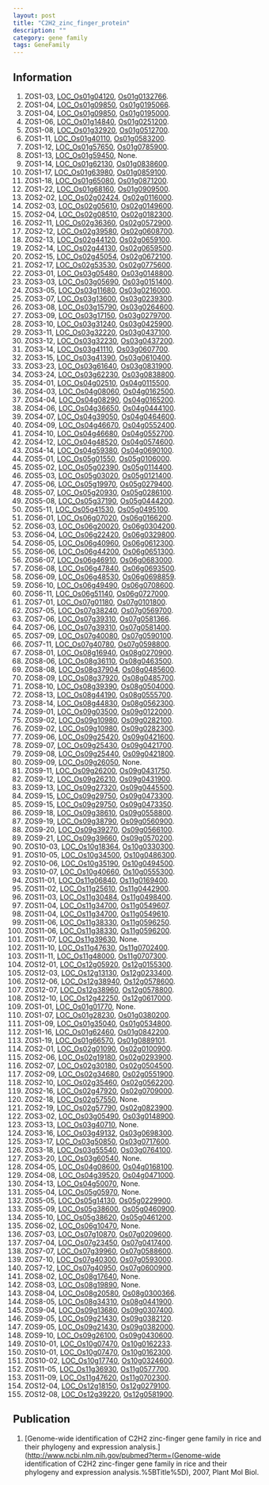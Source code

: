 ```yaml
---
layout: post
title: "C2H2_zinc_finger_protein"
description: ""
category: gene family
tags: GeneFamily
---
```


## Information
1. ZOS1-03, [LOC_Os01g04120](http://rice.plantbiology.msu.edu/cgi-bin/ORF_infopage.cgi?orf=LOC_Os01g04120), [Os01g0132766](http://rapdb.dna.affrc.go.jp/viewer/gbrowse_details/irgsp1?name=Os01g0132766).
2. ZOS1-04, [LOC_Os01g09850](http://rice.plantbiology.msu.edu/cgi-bin/ORF_infopage.cgi?orf=LOC_Os01g09850), [Os01g0195066](http://rapdb.dna.affrc.go.jp/viewer/gbrowse_details/irgsp1?name=Os01g0195066).
3. ZOS1-04, [LOC_Os01g09850](http://rice.plantbiology.msu.edu/cgi-bin/ORF_infopage.cgi?orf=LOC_Os01g09850), [Os01g0195000](http://rapdb.dna.affrc.go.jp/viewer/gbrowse_details/irgsp1?name=Os01g0195000).
4. ZOS1-06, [LOC_Os01g14840](http://rice.plantbiology.msu.edu/cgi-bin/ORF_infopage.cgi?orf=LOC_Os01g14840), [Os01g0251200](http://rapdb.dna.affrc.go.jp/viewer/gbrowse_details/irgsp1?name=Os01g0251200).
5. ZOS1-08, [LOC_Os01g32920](http://rice.plantbiology.msu.edu/cgi-bin/ORF_infopage.cgi?orf=LOC_Os01g32920), [Os01g0512700](http://rapdb.dna.affrc.go.jp/viewer/gbrowse_details/irgsp1?name=Os01g0512700).
6. ZOS1-11, [LOC_Os01g40110](http://rice.plantbiology.msu.edu/cgi-bin/ORF_infopage.cgi?orf=LOC_Os01g40110), [Os01g0583200](http://rapdb.dna.affrc.go.jp/viewer/gbrowse_details/irgsp1?name=Os01g0583200).
7. ZOS1-12, [LOC_Os01g57650](http://rice.plantbiology.msu.edu/cgi-bin/ORF_infopage.cgi?orf=LOC_Os01g57650), [Os01g0785900](http://rapdb.dna.affrc.go.jp/viewer/gbrowse_details/irgsp1?name=Os01g0785900).
8. ZOS1-13, [LOC_Os01g59450](http://rice.plantbiology.msu.edu/cgi-bin/ORF_infopage.cgi?orf=LOC_Os01g59450), None.
9. ZOS1-14, [LOC_Os01g62130](http://rice.plantbiology.msu.edu/cgi-bin/ORF_infopage.cgi?orf=LOC_Os01g62130), [Os01g0838600](http://rapdb.dna.affrc.go.jp/viewer/gbrowse_details/irgsp1?name=Os01g0838600).
10. ZOS1-17, [LOC_Os01g63980](http://rice.plantbiology.msu.edu/cgi-bin/ORF_infopage.cgi?orf=LOC_Os01g63980), [Os01g0859100](http://rapdb.dna.affrc.go.jp/viewer/gbrowse_details/irgsp1?name=Os01g0859100).
11. ZOS1-18, [LOC_Os01g65080](http://rice.plantbiology.msu.edu/cgi-bin/ORF_infopage.cgi?orf=LOC_Os01g65080), [Os01g0871200](http://rapdb.dna.affrc.go.jp/viewer/gbrowse_details/irgsp1?name=Os01g0871200).
12. ZOS1-22, [LOC_Os01g68160](http://rice.plantbiology.msu.edu/cgi-bin/ORF_infopage.cgi?orf=LOC_Os01g68160), [Os01g0909500](http://rapdb.dna.affrc.go.jp/viewer/gbrowse_details/irgsp1?name=Os01g0909500).
13. ZOS2-02, [LOC_Os02g02424](http://rice.plantbiology.msu.edu/cgi-bin/ORF_infopage.cgi?orf=LOC_Os02g02424), [Os02g0116000](http://rapdb.dna.affrc.go.jp/viewer/gbrowse_details/irgsp1?name=Os02g0116000).
14. ZOS2-03, [LOC_Os02g05610](http://rice.plantbiology.msu.edu/cgi-bin/ORF_infopage.cgi?orf=LOC_Os02g05610), [Os02g0149600](http://rapdb.dna.affrc.go.jp/viewer/gbrowse_details/irgsp1?name=Os02g0149600).
15. ZOS2-04, [LOC_Os02g08510](http://rice.plantbiology.msu.edu/cgi-bin/ORF_infopage.cgi?orf=LOC_Os02g08510), [Os02g0182300](http://rapdb.dna.affrc.go.jp/viewer/gbrowse_details/irgsp1?name=Os02g0182300).
16. ZOS2-11, [LOC_Os02g36360](http://rice.plantbiology.msu.edu/cgi-bin/ORF_infopage.cgi?orf=LOC_Os02g36360), [Os02g0572900](http://rapdb.dna.affrc.go.jp/viewer/gbrowse_details/irgsp1?name=Os02g0572900).
17. ZOS2-12, [LOC_Os02g39580](http://rice.plantbiology.msu.edu/cgi-bin/ORF_infopage.cgi?orf=LOC_Os02g39580), [Os02g0608700](http://rapdb.dna.affrc.go.jp/viewer/gbrowse_details/irgsp1?name=Os02g0608700).
18. ZOS2-13, [LOC_Os02g44120](http://rice.plantbiology.msu.edu/cgi-bin/ORF_infopage.cgi?orf=LOC_Os02g44120), [Os02g0659100](http://rapdb.dna.affrc.go.jp/viewer/gbrowse_details/irgsp1?name=Os02g0659100).
19. ZOS2-14, [LOC_Os02g44130](http://rice.plantbiology.msu.edu/cgi-bin/ORF_infopage.cgi?orf=LOC_Os02g44130), [Os02g0659500](http://rapdb.dna.affrc.go.jp/viewer/gbrowse_details/irgsp1?name=Os02g0659500).
20. ZOS2-15, [LOC_Os02g45054](http://rice.plantbiology.msu.edu/cgi-bin/ORF_infopage.cgi?orf=LOC_Os02g45054), [Os02g0672100](http://rapdb.dna.affrc.go.jp/viewer/gbrowse_details/irgsp1?name=Os02g0672100).
21. ZOS2-17, [LOC_Os02g53530](http://rice.plantbiology.msu.edu/cgi-bin/ORF_infopage.cgi?orf=LOC_Os02g53530), [Os02g0775600](http://rapdb.dna.affrc.go.jp/viewer/gbrowse_details/irgsp1?name=Os02g0775600).
22. ZOS3-01, [LOC_Os03g05480](http://rice.plantbiology.msu.edu/cgi-bin/ORF_infopage.cgi?orf=LOC_Os03g05480), [Os03g0148800](http://rapdb.dna.affrc.go.jp/viewer/gbrowse_details/irgsp1?name=Os03g0148800).
23. ZOS3-03, [LOC_Os03g05690](http://rice.plantbiology.msu.edu/cgi-bin/ORF_infopage.cgi?orf=LOC_Os03g05690), [Os03g0151400](http://rapdb.dna.affrc.go.jp/viewer/gbrowse_details/irgsp1?name=Os03g0151400).
24. ZOS3-05, [LOC_Os03g11680](http://rice.plantbiology.msu.edu/cgi-bin/ORF_infopage.cgi?orf=LOC_Os03g11680), [Os03g0216000](http://rapdb.dna.affrc.go.jp/viewer/gbrowse_details/irgsp1?name=Os03g0216000).
25. ZOS3-07, [LOC_Os03g13600](http://rice.plantbiology.msu.edu/cgi-bin/ORF_infopage.cgi?orf=LOC_Os03g13600), [Os03g0239300](http://rapdb.dna.affrc.go.jp/viewer/gbrowse_details/irgsp1?name=Os03g0239300).
26. ZOS3-08, [LOC_Os03g15790](http://rice.plantbiology.msu.edu/cgi-bin/ORF_infopage.cgi?orf=LOC_Os03g15790), [Os03g0264600](http://rapdb.dna.affrc.go.jp/viewer/gbrowse_details/irgsp1?name=Os03g0264600).
27. ZOS3-09, [LOC_Os03g17150](http://rice.plantbiology.msu.edu/cgi-bin/ORF_infopage.cgi?orf=LOC_Os03g17150), [Os03g0279700](http://rapdb.dna.affrc.go.jp/viewer/gbrowse_details/irgsp1?name=Os03g0279700).
28. ZOS3-10, [LOC_Os03g31240](http://rice.plantbiology.msu.edu/cgi-bin/ORF_infopage.cgi?orf=LOC_Os03g31240), [Os03g0425900](http://rapdb.dna.affrc.go.jp/viewer/gbrowse_details/irgsp1?name=Os03g0425900).
29. ZOS3-11, [LOC_Os03g32220](http://rice.plantbiology.msu.edu/cgi-bin/ORF_infopage.cgi?orf=LOC_Os03g32220), [Os03g0437100](http://rapdb.dna.affrc.go.jp/viewer/gbrowse_details/irgsp1?name=Os03g0437100).
30. ZOS3-12, [LOC_Os03g32230](http://rice.plantbiology.msu.edu/cgi-bin/ORF_infopage.cgi?orf=LOC_Os03g32230), [Os03g0437200](http://rapdb.dna.affrc.go.jp/viewer/gbrowse_details/irgsp1?name=Os03g0437200).
31. ZOS3-14, [LOC_Os03g41110](http://rice.plantbiology.msu.edu/cgi-bin/ORF_infopage.cgi?orf=LOC_Os03g41110), [Os03g0607700](http://rapdb.dna.affrc.go.jp/viewer/gbrowse_details/irgsp1?name=Os03g0607700).
32. ZOS3-15, [LOC_Os03g41390](http://rice.plantbiology.msu.edu/cgi-bin/ORF_infopage.cgi?orf=LOC_Os03g41390), [Os03g0610400](http://rapdb.dna.affrc.go.jp/viewer/gbrowse_details/irgsp1?name=Os03g0610400).
33. ZOS3-23, [LOC_Os03g61640](http://rice.plantbiology.msu.edu/cgi-bin/ORF_infopage.cgi?orf=LOC_Os03g61640), [Os03g0831900](http://rapdb.dna.affrc.go.jp/viewer/gbrowse_details/irgsp1?name=Os03g0831900).
34. ZOS3-24, [LOC_Os03g62230](http://rice.plantbiology.msu.edu/cgi-bin/ORF_infopage.cgi?orf=LOC_Os03g62230), [Os03g0838800](http://rapdb.dna.affrc.go.jp/viewer/gbrowse_details/irgsp1?name=Os03g0838800).
35. ZOS4-01, [LOC_Os04g02510](http://rice.plantbiology.msu.edu/cgi-bin/ORF_infopage.cgi?orf=LOC_Os04g02510), [Os04g0115500](http://rapdb.dna.affrc.go.jp/viewer/gbrowse_details/irgsp1?name=Os04g0115500).
36. ZOS4-03, [LOC_Os04g08060](http://rice.plantbiology.msu.edu/cgi-bin/ORF_infopage.cgi?orf=LOC_Os04g08060), [Os04g0162500](http://rapdb.dna.affrc.go.jp/viewer/gbrowse_details/irgsp1?name=Os04g0162500).
37. ZOS4-04, [LOC_Os04g08290](http://rice.plantbiology.msu.edu/cgi-bin/ORF_infopage.cgi?orf=LOC_Os04g08290), [Os04g0165200](http://rapdb.dna.affrc.go.jp/viewer/gbrowse_details/irgsp1?name=Os04g0165200).
38. ZOS4-06, [LOC_Os04g36650](http://rice.plantbiology.msu.edu/cgi-bin/ORF_infopage.cgi?orf=LOC_Os04g36650), [Os04g0444100](http://rapdb.dna.affrc.go.jp/viewer/gbrowse_details/irgsp1?name=Os04g0444100).
39. ZOS4-07, [LOC_Os04g39050](http://rice.plantbiology.msu.edu/cgi-bin/ORF_infopage.cgi?orf=LOC_Os04g39050), [Os04g0464600](http://rapdb.dna.affrc.go.jp/viewer/gbrowse_details/irgsp1?name=Os04g0464600).
40. ZOS4-09, [LOC_Os04g46670](http://rice.plantbiology.msu.edu/cgi-bin/ORF_infopage.cgi?orf=LOC_Os04g46670), [Os04g0552400](http://rapdb.dna.affrc.go.jp/viewer/gbrowse_details/irgsp1?name=Os04g0552400).
41. ZOS4-10, [LOC_Os04g46680](http://rice.plantbiology.msu.edu/cgi-bin/ORF_infopage.cgi?orf=LOC_Os04g46680), [Os04g0552700](http://rapdb.dna.affrc.go.jp/viewer/gbrowse_details/irgsp1?name=Os04g0552700).
42. ZOS4-12, [LOC_Os04g48520](http://rice.plantbiology.msu.edu/cgi-bin/ORF_infopage.cgi?orf=LOC_Os04g48520), [Os04g0574600](http://rapdb.dna.affrc.go.jp/viewer/gbrowse_details/irgsp1?name=Os04g0574600).
43. ZOS4-14, [LOC_Os04g59380](http://rice.plantbiology.msu.edu/cgi-bin/ORF_infopage.cgi?orf=LOC_Os04g59380), [Os04g0690100](http://rapdb.dna.affrc.go.jp/viewer/gbrowse_details/irgsp1?name=Os04g0690100).
44. ZOS5-01, [LOC_Os05g01550](http://rice.plantbiology.msu.edu/cgi-bin/ORF_infopage.cgi?orf=LOC_Os05g01550), [Os05g0106000](http://rapdb.dna.affrc.go.jp/viewer/gbrowse_details/irgsp1?name=Os05g0106000).
45. ZOS5-02, [LOC_Os05g02390](http://rice.plantbiology.msu.edu/cgi-bin/ORF_infopage.cgi?orf=LOC_Os05g02390), [Os05g0114400](http://rapdb.dna.affrc.go.jp/viewer/gbrowse_details/irgsp1?name=Os05g0114400).
46. ZOS5-03, [LOC_Os05g03020](http://rice.plantbiology.msu.edu/cgi-bin/ORF_infopage.cgi?orf=LOC_Os05g03020), [Os05g0121400](http://rapdb.dna.affrc.go.jp/viewer/gbrowse_details/irgsp1?name=Os05g0121400).
47. ZOS5-06, [LOC_Os05g19970](http://rice.plantbiology.msu.edu/cgi-bin/ORF_infopage.cgi?orf=LOC_Os05g19970), [Os05g0279400](http://rapdb.dna.affrc.go.jp/viewer/gbrowse_details/irgsp1?name=Os05g0279400).
48. ZOS5-07, [LOC_Os05g20930](http://rice.plantbiology.msu.edu/cgi-bin/ORF_infopage.cgi?orf=LOC_Os05g20930), [Os05g0286100](http://rapdb.dna.affrc.go.jp/viewer/gbrowse_details/irgsp1?name=Os05g0286100).
49. ZOS5-08, [LOC_Os05g37190](http://rice.plantbiology.msu.edu/cgi-bin/ORF_infopage.cgi?orf=LOC_Os05g37190), [Os05g0444200](http://rapdb.dna.affrc.go.jp/viewer/gbrowse_details/irgsp1?name=Os05g0444200).
50. ZOS5-11, [LOC_Os05g41530](http://rice.plantbiology.msu.edu/cgi-bin/ORF_infopage.cgi?orf=LOC_Os05g41530), [Os05g0495100](http://rapdb.dna.affrc.go.jp/viewer/gbrowse_details/irgsp1?name=Os05g0495100).
51. ZOS6-01, [LOC_Os06g07020](http://rice.plantbiology.msu.edu/cgi-bin/ORF_infopage.cgi?orf=LOC_Os06g07020), [Os06g0166200](http://rapdb.dna.affrc.go.jp/viewer/gbrowse_details/irgsp1?name=Os06g0166200).
52. ZOS6-03, [LOC_Os06g20020](http://rice.plantbiology.msu.edu/cgi-bin/ORF_infopage.cgi?orf=LOC_Os06g20020), [Os06g0304200](http://rapdb.dna.affrc.go.jp/viewer/gbrowse_details/irgsp1?name=Os06g0304200).
53. ZOS6-04, [LOC_Os06g22420](http://rice.plantbiology.msu.edu/cgi-bin/ORF_infopage.cgi?orf=LOC_Os06g22420), [Os06g0329800](http://rapdb.dna.affrc.go.jp/viewer/gbrowse_details/irgsp1?name=Os06g0329800).
54. ZOS6-05, [LOC_Os06g40960](http://rice.plantbiology.msu.edu/cgi-bin/ORF_infopage.cgi?orf=LOC_Os06g40960), [Os06g0612300](http://rapdb.dna.affrc.go.jp/viewer/gbrowse_details/irgsp1?name=Os06g0612300).
55. ZOS6-06, [LOC_Os06g44200](http://rice.plantbiology.msu.edu/cgi-bin/ORF_infopage.cgi?orf=LOC_Os06g44200), [Os06g0651300](http://rapdb.dna.affrc.go.jp/viewer/gbrowse_details/irgsp1?name=Os06g0651300).
56. ZOS6-07, [LOC_Os06g46910](http://rice.plantbiology.msu.edu/cgi-bin/ORF_infopage.cgi?orf=LOC_Os06g46910), [Os06g0683000](http://rapdb.dna.affrc.go.jp/viewer/gbrowse_details/irgsp1?name=Os06g0683000).
57. ZOS6-08, [LOC_Os06g47840](http://rice.plantbiology.msu.edu/cgi-bin/ORF_infopage.cgi?orf=LOC_Os06g47840), [Os06g0693500](http://rapdb.dna.affrc.go.jp/viewer/gbrowse_details/irgsp1?name=Os06g0693500).
58. ZOS6-09, [LOC_Os06g48530](http://rice.plantbiology.msu.edu/cgi-bin/ORF_infopage.cgi?orf=LOC_Os06g48530), [Os06g0698859](http://rapdb.dna.affrc.go.jp/viewer/gbrowse_details/irgsp1?name=Os06g0698859).
59. ZOS6-10, [LOC_Os06g49490](http://rice.plantbiology.msu.edu/cgi-bin/ORF_infopage.cgi?orf=LOC_Os06g49490), [Os06g0708600](http://rapdb.dna.affrc.go.jp/viewer/gbrowse_details/irgsp1?name=Os06g0708600).
60. ZOS6-11, [LOC_Os06g51140](http://rice.plantbiology.msu.edu/cgi-bin/ORF_infopage.cgi?orf=LOC_Os06g51140), [Os06g0727000](http://rapdb.dna.affrc.go.jp/viewer/gbrowse_details/irgsp1?name=Os06g0727000).
61. ZOS7-01, [LOC_Os07g01180](http://rice.plantbiology.msu.edu/cgi-bin/ORF_infopage.cgi?orf=LOC_Os07g01180), [Os07g0101800](http://rapdb.dna.affrc.go.jp/viewer/gbrowse_details/irgsp1?name=Os07g0101800).
62. ZOS7-05, [LOC_Os07g38240](http://rice.plantbiology.msu.edu/cgi-bin/ORF_infopage.cgi?orf=LOC_Os07g38240), [Os07g0569700](http://rapdb.dna.affrc.go.jp/viewer/gbrowse_details/irgsp1?name=Os07g0569700).
63. ZOS7-06, [LOC_Os07g39310](http://rice.plantbiology.msu.edu/cgi-bin/ORF_infopage.cgi?orf=LOC_Os07g39310), [Os07g0581366](http://rapdb.dna.affrc.go.jp/viewer/gbrowse_details/irgsp1?name=Os07g0581366).
64. ZOS7-06, [LOC_Os07g39310](http://rice.plantbiology.msu.edu/cgi-bin/ORF_infopage.cgi?orf=LOC_Os07g39310), [Os07g0581400](http://rapdb.dna.affrc.go.jp/viewer/gbrowse_details/irgsp1?name=Os07g0581400).
65. ZOS7-09, [LOC_Os07g40080](http://rice.plantbiology.msu.edu/cgi-bin/ORF_infopage.cgi?orf=LOC_Os07g40080), [Os07g0590100](http://rapdb.dna.affrc.go.jp/viewer/gbrowse_details/irgsp1?name=Os07g0590100).
66. ZOS7-11, [LOC_Os07g40780](http://rice.plantbiology.msu.edu/cgi-bin/ORF_infopage.cgi?orf=LOC_Os07g40780), [Os07g0598800](http://rapdb.dna.affrc.go.jp/viewer/gbrowse_details/irgsp1?name=Os07g0598800).
67. ZOS8-01, [LOC_Os08g16940](http://rice.plantbiology.msu.edu/cgi-bin/ORF_infopage.cgi?orf=LOC_Os08g16940), [Os08g0270900](http://rapdb.dna.affrc.go.jp/viewer/gbrowse_details/irgsp1?name=Os08g0270900).
68. ZOS8-06, [LOC_Os08g36110](http://rice.plantbiology.msu.edu/cgi-bin/ORF_infopage.cgi?orf=LOC_Os08g36110), [Os08g0463500](http://rapdb.dna.affrc.go.jp/viewer/gbrowse_details/irgsp1?name=Os08g0463500).
69. ZOS8-08, [LOC_Os08g37904](http://rice.plantbiology.msu.edu/cgi-bin/ORF_infopage.cgi?orf=LOC_Os08g37904), [Os08g0485600](http://rapdb.dna.affrc.go.jp/viewer/gbrowse_details/irgsp1?name=Os08g0485600).
70. ZOS8-09, [LOC_Os08g37920](http://rice.plantbiology.msu.edu/cgi-bin/ORF_infopage.cgi?orf=LOC_Os08g37920), [Os08g0485700](http://rapdb.dna.affrc.go.jp/viewer/gbrowse_details/irgsp1?name=Os08g0485700).
71. ZOS8-10, [LOC_Os08g39390](http://rice.plantbiology.msu.edu/cgi-bin/ORF_infopage.cgi?orf=LOC_Os08g39390), [Os08g0504000](http://rapdb.dna.affrc.go.jp/viewer/gbrowse_details/irgsp1?name=Os08g0504000).
72. ZOS8-13, [LOC_Os08g44190](http://rice.plantbiology.msu.edu/cgi-bin/ORF_infopage.cgi?orf=LOC_Os08g44190), [Os08g0555700](http://rapdb.dna.affrc.go.jp/viewer/gbrowse_details/irgsp1?name=Os08g0555700).
73. ZOS8-14, [LOC_Os08g44830](http://rice.plantbiology.msu.edu/cgi-bin/ORF_infopage.cgi?orf=LOC_Os08g44830), [Os08g0562300](http://rapdb.dna.affrc.go.jp/viewer/gbrowse_details/irgsp1?name=Os08g0562300).
74. ZOS9-01, [LOC_Os09g03500](http://rice.plantbiology.msu.edu/cgi-bin/ORF_infopage.cgi?orf=LOC_Os09g03500), [Os09g0122000](http://rapdb.dna.affrc.go.jp/viewer/gbrowse_details/irgsp1?name=Os09g0122000).
75. ZOS9-02, [LOC_Os09g10980](http://rice.plantbiology.msu.edu/cgi-bin/ORF_infopage.cgi?orf=LOC_Os09g10980), [Os09g0282100](http://rapdb.dna.affrc.go.jp/viewer/gbrowse_details/irgsp1?name=Os09g0282100).
76. ZOS9-02, [LOC_Os09g10980](http://rice.plantbiology.msu.edu/cgi-bin/ORF_infopage.cgi?orf=LOC_Os09g10980), [Os09g0282300](http://rapdb.dna.affrc.go.jp/viewer/gbrowse_details/irgsp1?name=Os09g0282300).
77. ZOS9-06, [LOC_Os09g25420](http://rice.plantbiology.msu.edu/cgi-bin/ORF_infopage.cgi?orf=LOC_Os09g25420), [Os09g0421600](http://rapdb.dna.affrc.go.jp/viewer/gbrowse_details/irgsp1?name=Os09g0421600).
78. ZOS9-07, [LOC_Os09g25430](http://rice.plantbiology.msu.edu/cgi-bin/ORF_infopage.cgi?orf=LOC_Os09g25430), [Os09g0421700](http://rapdb.dna.affrc.go.jp/viewer/gbrowse_details/irgsp1?name=Os09g0421700).
79. ZOS9-08, [LOC_Os09g25440](http://rice.plantbiology.msu.edu/cgi-bin/ORF_infopage.cgi?orf=LOC_Os09g25440), [Os09g0421800](http://rapdb.dna.affrc.go.jp/viewer/gbrowse_details/irgsp1?name=Os09g0421800).
80. ZOS9-09, [LOC_Os09g26050](http://rice.plantbiology.msu.edu/cgi-bin/ORF_infopage.cgi?orf=LOC_Os09g26050), None.
81. ZOS9-11, [LOC_Os09g26200](http://rice.plantbiology.msu.edu/cgi-bin/ORF_infopage.cgi?orf=LOC_Os09g26200), [Os09g0431750](http://rapdb.dna.affrc.go.jp/viewer/gbrowse_details/irgsp1?name=Os09g0431750).
82. ZOS9-12, [LOC_Os09g26210](http://rice.plantbiology.msu.edu/cgi-bin/ORF_infopage.cgi?orf=LOC_Os09g26210), [Os09g0431900](http://rapdb.dna.affrc.go.jp/viewer/gbrowse_details/irgsp1?name=Os09g0431900).
83. ZOS9-13, [LOC_Os09g27320](http://rice.plantbiology.msu.edu/cgi-bin/ORF_infopage.cgi?orf=LOC_Os09g27320), [Os09g0445500](http://rapdb.dna.affrc.go.jp/viewer/gbrowse_details/irgsp1?name=Os09g0445500).
84. ZOS9-15, [LOC_Os09g29750](http://rice.plantbiology.msu.edu/cgi-bin/ORF_infopage.cgi?orf=LOC_Os09g29750), [Os09g0473300](http://rapdb.dna.affrc.go.jp/viewer/gbrowse_details/irgsp1?name=Os09g0473300).
85. ZOS9-15, [LOC_Os09g29750](http://rice.plantbiology.msu.edu/cgi-bin/ORF_infopage.cgi?orf=LOC_Os09g29750), [Os09g0473350](http://rapdb.dna.affrc.go.jp/viewer/gbrowse_details/irgsp1?name=Os09g0473350).
86. ZOS9-18, [LOC_Os09g38610](http://rice.plantbiology.msu.edu/cgi-bin/ORF_infopage.cgi?orf=LOC_Os09g38610), [Os09g0558800](http://rapdb.dna.affrc.go.jp/viewer/gbrowse_details/irgsp1?name=Os09g0558800).
87. ZOS9-19, [LOC_Os09g38790](http://rice.plantbiology.msu.edu/cgi-bin/ORF_infopage.cgi?orf=LOC_Os09g38790), [Os09g0560900](http://rapdb.dna.affrc.go.jp/viewer/gbrowse_details/irgsp1?name=Os09g0560900).
88. ZOS9-20, [LOC_Os09g39270](http://rice.plantbiology.msu.edu/cgi-bin/ORF_infopage.cgi?orf=LOC_Os09g39270), [Os09g0566100](http://rapdb.dna.affrc.go.jp/viewer/gbrowse_details/irgsp1?name=Os09g0566100).
89. ZOS9-21, [LOC_Os09g39660](http://rice.plantbiology.msu.edu/cgi-bin/ORF_infopage.cgi?orf=LOC_Os09g39660), [Os09g0570200](http://rapdb.dna.affrc.go.jp/viewer/gbrowse_details/irgsp1?name=Os09g0570200).
90. ZOS10-03, [LOC_Os10g18364](http://rice.plantbiology.msu.edu/cgi-bin/ORF_infopage.cgi?orf=LOC_Os10g18364), [Os10g0330300](http://rapdb.dna.affrc.go.jp/viewer/gbrowse_details/irgsp1?name=Os10g0330300).
91. ZOS10-05, [LOC_Os10g34500](http://rice.plantbiology.msu.edu/cgi-bin/ORF_infopage.cgi?orf=LOC_Os10g34500), [Os10g0486300](http://rapdb.dna.affrc.go.jp/viewer/gbrowse_details/irgsp1?name=Os10g0486300).
92. ZOS10-06, [LOC_Os10g35190](http://rice.plantbiology.msu.edu/cgi-bin/ORF_infopage.cgi?orf=LOC_Os10g35190), [Os10g0494500](http://rapdb.dna.affrc.go.jp/viewer/gbrowse_details/irgsp1?name=Os10g0494500).
93. ZOS10-07, [LOC_Os10g40660](http://rice.plantbiology.msu.edu/cgi-bin/ORF_infopage.cgi?orf=LOC_Os10g40660), [Os10g0555300](http://rapdb.dna.affrc.go.jp/viewer/gbrowse_details/irgsp1?name=Os10g0555300).
94. ZOS11-01, [LOC_Os11g06840](http://rice.plantbiology.msu.edu/cgi-bin/ORF_infopage.cgi?orf=LOC_Os11g06840), [Os11g0169400](http://rapdb.dna.affrc.go.jp/viewer/gbrowse_details/irgsp1?name=Os11g0169400).
95. ZOS11-02, [LOC_Os11g25610](http://rice.plantbiology.msu.edu/cgi-bin/ORF_infopage.cgi?orf=LOC_Os11g25610), [Os11g0442900](http://rapdb.dna.affrc.go.jp/viewer/gbrowse_details/irgsp1?name=Os11g0442900).
96. ZOS11-03, [LOC_Os11g30484](http://rice.plantbiology.msu.edu/cgi-bin/ORF_infopage.cgi?orf=LOC_Os11g30484), [Os11g0498400](http://rapdb.dna.affrc.go.jp/viewer/gbrowse_details/irgsp1?name=Os11g0498400).
97. ZOS11-04, [LOC_Os11g34700](http://rice.plantbiology.msu.edu/cgi-bin/ORF_infopage.cgi?orf=LOC_Os11g34700), [Os11g0549607](http://rapdb.dna.affrc.go.jp/viewer/gbrowse_details/irgsp1?name=Os11g0549607).
98. ZOS11-04, [LOC_Os11g34700](http://rice.plantbiology.msu.edu/cgi-bin/ORF_infopage.cgi?orf=LOC_Os11g34700), [Os11g0549610](http://rapdb.dna.affrc.go.jp/viewer/gbrowse_details/irgsp1?name=Os11g0549610).
99. ZOS11-06, [LOC_Os11g38330](http://rice.plantbiology.msu.edu/cgi-bin/ORF_infopage.cgi?orf=LOC_Os11g38330), [Os11g0596250](http://rapdb.dna.affrc.go.jp/viewer/gbrowse_details/irgsp1?name=Os11g0596250).
100. ZOS11-06, [LOC_Os11g38330](http://rice.plantbiology.msu.edu/cgi-bin/ORF_infopage.cgi?orf=LOC_Os11g38330), [Os11g0596200](http://rapdb.dna.affrc.go.jp/viewer/gbrowse_details/irgsp1?name=Os11g0596200).
101. ZOS11-07, [LOC_Os11g39630](http://rice.plantbiology.msu.edu/cgi-bin/ORF_infopage.cgi?orf=LOC_Os11g39630), None.
102. ZOS11-10, [LOC_Os11g47630](http://rice.plantbiology.msu.edu/cgi-bin/ORF_infopage.cgi?orf=LOC_Os11g47630), [Os11g0702400](http://rapdb.dna.affrc.go.jp/viewer/gbrowse_details/irgsp1?name=Os11g0702400).
103. ZOS11-11, [LOC_Os11g48000](http://rice.plantbiology.msu.edu/cgi-bin/ORF_infopage.cgi?orf=LOC_Os11g48000), [Os11g0707300](http://rapdb.dna.affrc.go.jp/viewer/gbrowse_details/irgsp1?name=Os11g0707300).
104. ZOS12-01, [LOC_Os12g05920](http://rice.plantbiology.msu.edu/cgi-bin/ORF_infopage.cgi?orf=LOC_Os12g05920), [Os12g0155300](http://rapdb.dna.affrc.go.jp/viewer/gbrowse_details/irgsp1?name=Os12g0155300).
105. ZOS12-03, [LOC_Os12g13130](http://rice.plantbiology.msu.edu/cgi-bin/ORF_infopage.cgi?orf=LOC_Os12g13130), [Os12g0233400](http://rapdb.dna.affrc.go.jp/viewer/gbrowse_details/irgsp1?name=Os12g0233400).
106. ZOS12-06, [LOC_Os12g38940](http://rice.plantbiology.msu.edu/cgi-bin/ORF_infopage.cgi?orf=LOC_Os12g38940), [Os12g0578600](http://rapdb.dna.affrc.go.jp/viewer/gbrowse_details/irgsp1?name=Os12g0578600).
107. ZOS12-07, [LOC_Os12g38960](http://rice.plantbiology.msu.edu/cgi-bin/ORF_infopage.cgi?orf=LOC_Os12g38960), [Os12g0578800](http://rapdb.dna.affrc.go.jp/viewer/gbrowse_details/irgsp1?name=Os12g0578800).
108. ZOS12-10, [LOC_Os12g42250](http://rice.plantbiology.msu.edu/cgi-bin/ORF_infopage.cgi?orf=LOC_Os12g42250), [Os12g0617000](http://rapdb.dna.affrc.go.jp/viewer/gbrowse_details/irgsp1?name=Os12g0617000).
109. ZOS1-01, [LOC_Os01g01770](http://rice.plantbiology.msu.edu/cgi-bin/ORF_infopage.cgi?orf=LOC_Os01g01770), None.
110. ZOS1-07, [LOC_Os01g28230](http://rice.plantbiology.msu.edu/cgi-bin/ORF_infopage.cgi?orf=LOC_Os01g28230), [Os01g0380200](http://rapdb.dna.affrc.go.jp/viewer/gbrowse_details/irgsp1?name=Os01g0380200).
111. ZOS1-09, [LOC_Os01g35040](http://rice.plantbiology.msu.edu/cgi-bin/ORF_infopage.cgi?orf=LOC_Os01g35040), [Os01g0534800](http://rapdb.dna.affrc.go.jp/viewer/gbrowse_details/irgsp1?name=Os01g0534800).
112. ZOS1-16, [LOC_Os01g62460](http://rice.plantbiology.msu.edu/cgi-bin/ORF_infopage.cgi?orf=LOC_Os01g62460), [Os01g0842200](http://rapdb.dna.affrc.go.jp/viewer/gbrowse_details/irgsp1?name=Os01g0842200).
113. ZOS1-19, [LOC_Os01g66570](http://rice.plantbiology.msu.edu/cgi-bin/ORF_infopage.cgi?orf=LOC_Os01g66570), [Os01g0889101](http://rapdb.dna.affrc.go.jp/viewer/gbrowse_details/irgsp1?name=Os01g0889101).
114. ZOS2-01, [LOC_Os02g01090](http://rice.plantbiology.msu.edu/cgi-bin/ORF_infopage.cgi?orf=LOC_Os02g01090), [Os02g0100900](http://rapdb.dna.affrc.go.jp/viewer/gbrowse_details/irgsp1?name=Os02g0100900).
115. ZOS2-06, [LOC_Os02g19180](http://rice.plantbiology.msu.edu/cgi-bin/ORF_infopage.cgi?orf=LOC_Os02g19180), [Os02g0293900](http://rapdb.dna.affrc.go.jp/viewer/gbrowse_details/irgsp1?name=Os02g0293900).
116. ZOS2-07, [LOC_Os02g30180](http://rice.plantbiology.msu.edu/cgi-bin/ORF_infopage.cgi?orf=LOC_Os02g30180), [Os02g0504500](http://rapdb.dna.affrc.go.jp/viewer/gbrowse_details/irgsp1?name=Os02g0504500).
117. ZOS2-09, [LOC_Os02g34680](http://rice.plantbiology.msu.edu/cgi-bin/ORF_infopage.cgi?orf=LOC_Os02g34680), [Os02g0551900](http://rapdb.dna.affrc.go.jp/viewer/gbrowse_details/irgsp1?name=Os02g0551900).
118. ZOS2-10, [LOC_Os02g35460](http://rice.plantbiology.msu.edu/cgi-bin/ORF_infopage.cgi?orf=LOC_Os02g35460), [Os02g0562200](http://rapdb.dna.affrc.go.jp/viewer/gbrowse_details/irgsp1?name=Os02g0562200).
119. ZOS2-16, [LOC_Os02g47920](http://rice.plantbiology.msu.edu/cgi-bin/ORF_infopage.cgi?orf=LOC_Os02g47920), [Os02g0709000](http://rapdb.dna.affrc.go.jp/viewer/gbrowse_details/irgsp1?name=Os02g0709000).
120. ZOS2-18, [LOC_Os02g57550](http://rice.plantbiology.msu.edu/cgi-bin/ORF_infopage.cgi?orf=LOC_Os02g57550), None.
121. ZOS2-19, [LOC_Os02g57790](http://rice.plantbiology.msu.edu/cgi-bin/ORF_infopage.cgi?orf=LOC_Os02g57790), [Os02g0823900](http://rapdb.dna.affrc.go.jp/viewer/gbrowse_details/irgsp1?name=Os02g0823900).
122. ZOS3-02, [LOC_Os03g05490](http://rice.plantbiology.msu.edu/cgi-bin/ORF_infopage.cgi?orf=LOC_Os03g05490), [Os03g0148900](http://rapdb.dna.affrc.go.jp/viewer/gbrowse_details/irgsp1?name=Os03g0148900).
123. ZOS3-13, [LOC_Os03g40710](http://rice.plantbiology.msu.edu/cgi-bin/ORF_infopage.cgi?orf=LOC_Os03g40710), None.
124. ZOS3-16, [LOC_Os03g49132](http://rice.plantbiology.msu.edu/cgi-bin/ORF_infopage.cgi?orf=LOC_Os03g49132), [Os03g0698300](http://rapdb.dna.affrc.go.jp/viewer/gbrowse_details/irgsp1?name=Os03g0698300).
125. ZOS3-17, [LOC_Os03g50850](http://rice.plantbiology.msu.edu/cgi-bin/ORF_infopage.cgi?orf=LOC_Os03g50850), [Os03g0717600](http://rapdb.dna.affrc.go.jp/viewer/gbrowse_details/irgsp1?name=Os03g0717600).
126. ZOS3-18, [LOC_Os03g55540](http://rice.plantbiology.msu.edu/cgi-bin/ORF_infopage.cgi?orf=LOC_Os03g55540), [Os03g0764100](http://rapdb.dna.affrc.go.jp/viewer/gbrowse_details/irgsp1?name=Os03g0764100).
127. ZOS3-20, [LOC_Os03g60540](http://rice.plantbiology.msu.edu/cgi-bin/ORF_infopage.cgi?orf=LOC_Os03g60540), None.
128. ZOS4-05, [LOC_Os04g08600](http://rice.plantbiology.msu.edu/cgi-bin/ORF_infopage.cgi?orf=LOC_Os04g08600), [Os04g0168100](http://rapdb.dna.affrc.go.jp/viewer/gbrowse_details/irgsp1?name=Os04g0168100).
129. ZOS4-08, [LOC_Os04g39520](http://rice.plantbiology.msu.edu/cgi-bin/ORF_infopage.cgi?orf=LOC_Os04g39520), [Os04g0471000](http://rapdb.dna.affrc.go.jp/viewer/gbrowse_details/irgsp1?name=Os04g0471000).
130. ZOS4-13, [LOC_Os04g50070](http://rice.plantbiology.msu.edu/cgi-bin/ORF_infopage.cgi?orf=LOC_Os04g50070), None.
131. ZOS5-04, [LOC_Os05g05970](http://rice.plantbiology.msu.edu/cgi-bin/ORF_infopage.cgi?orf=LOC_Os05g05970), None.
132. ZOS5-05, [LOC_Os05g14130](http://rice.plantbiology.msu.edu/cgi-bin/ORF_infopage.cgi?orf=LOC_Os05g14130), [Os05g0229900](http://rapdb.dna.affrc.go.jp/viewer/gbrowse_details/irgsp1?name=Os05g0229900).
133. ZOS5-09, [LOC_Os05g38600](http://rice.plantbiology.msu.edu/cgi-bin/ORF_infopage.cgi?orf=LOC_Os05g38600), [Os05g0460900](http://rapdb.dna.affrc.go.jp/viewer/gbrowse_details/irgsp1?name=Os05g0460900).
134. ZOS5-10, [LOC_Os05g38620](http://rice.plantbiology.msu.edu/cgi-bin/ORF_infopage.cgi?orf=LOC_Os05g38620), [Os05g0461200](http://rapdb.dna.affrc.go.jp/viewer/gbrowse_details/irgsp1?name=Os05g0461200).
135. ZOS6-02, [LOC_Os06g10470](http://rice.plantbiology.msu.edu/cgi-bin/ORF_infopage.cgi?orf=LOC_Os06g10470), None.
136. ZOS7-03, [LOC_Os07g10870](http://rice.plantbiology.msu.edu/cgi-bin/ORF_infopage.cgi?orf=LOC_Os07g10870), [Os07g0209600](http://rapdb.dna.affrc.go.jp/viewer/gbrowse_details/irgsp1?name=Os07g0209600).
137. ZOS7-04, [LOC_Os07g23450](http://rice.plantbiology.msu.edu/cgi-bin/ORF_infopage.cgi?orf=LOC_Os07g23450), [Os07g0417400](http://rapdb.dna.affrc.go.jp/viewer/gbrowse_details/irgsp1?name=Os07g0417400).
138. ZOS7-07, [LOC_Os07g39960](http://rice.plantbiology.msu.edu/cgi-bin/ORF_infopage.cgi?orf=LOC_Os07g39960), [Os07g0588600](http://rapdb.dna.affrc.go.jp/viewer/gbrowse_details/irgsp1?name=Os07g0588600).
139. ZOS7-10, [LOC_Os07g40300](http://rice.plantbiology.msu.edu/cgi-bin/ORF_infopage.cgi?orf=LOC_Os07g40300), [Os07g0593000](http://rapdb.dna.affrc.go.jp/viewer/gbrowse_details/irgsp1?name=Os07g0593000).
140. ZOS7-12, [LOC_Os07g40950](http://rice.plantbiology.msu.edu/cgi-bin/ORF_infopage.cgi?orf=LOC_Os07g40950), [Os07g0600900](http://rapdb.dna.affrc.go.jp/viewer/gbrowse_details/irgsp1?name=Os07g0600900).
141. ZOS8-02, [LOC_Os08g17640](http://rice.plantbiology.msu.edu/cgi-bin/ORF_infopage.cgi?orf=LOC_Os08g17640), None.
142. ZOS8-03, [LOC_Os08g19890](http://rice.plantbiology.msu.edu/cgi-bin/ORF_infopage.cgi?orf=LOC_Os08g19890), None.
143. ZOS8-04, [LOC_Os08g20580](http://rice.plantbiology.msu.edu/cgi-bin/ORF_infopage.cgi?orf=LOC_Os08g20580), [Os08g0300366](http://rapdb.dna.affrc.go.jp/viewer/gbrowse_details/irgsp1?name=Os08g0300366).
144. ZOS8-05, [LOC_Os08g34310](http://rice.plantbiology.msu.edu/cgi-bin/ORF_infopage.cgi?orf=LOC_Os08g34310), [Os08g0441900](http://rapdb.dna.affrc.go.jp/viewer/gbrowse_details/irgsp1?name=Os08g0441900).
145. ZOS9-04, [LOC_Os09g13680](http://rice.plantbiology.msu.edu/cgi-bin/ORF_infopage.cgi?orf=LOC_Os09g13680), [Os09g0307400](http://rapdb.dna.affrc.go.jp/viewer/gbrowse_details/irgsp1?name=Os09g0307400).
146. ZOS9-05, [LOC_Os09g21430](http://rice.plantbiology.msu.edu/cgi-bin/ORF_infopage.cgi?orf=LOC_Os09g21430), [Os09g0382120](http://rapdb.dna.affrc.go.jp/viewer/gbrowse_details/irgsp1?name=Os09g0382120).
147. ZOS9-05, [LOC_Os09g21430](http://rice.plantbiology.msu.edu/cgi-bin/ORF_infopage.cgi?orf=LOC_Os09g21430), [Os09g0382000](http://rapdb.dna.affrc.go.jp/viewer/gbrowse_details/irgsp1?name=Os09g0382000).
148. ZOS9-10, [LOC_Os09g26100](http://rice.plantbiology.msu.edu/cgi-bin/ORF_infopage.cgi?orf=LOC_Os09g26100), [Os09g0430600](http://rapdb.dna.affrc.go.jp/viewer/gbrowse_details/irgsp1?name=Os09g0430600).
149. ZOS10-01, [LOC_Os10g07470](http://rice.plantbiology.msu.edu/cgi-bin/ORF_infopage.cgi?orf=LOC_Os10g07470), [Os10g0162233](http://rapdb.dna.affrc.go.jp/viewer/gbrowse_details/irgsp1?name=Os10g0162233).
150. ZOS10-01, [LOC_Os10g07470](http://rice.plantbiology.msu.edu/cgi-bin/ORF_infopage.cgi?orf=LOC_Os10g07470), [Os10g0162300](http://rapdb.dna.affrc.go.jp/viewer/gbrowse_details/irgsp1?name=Os10g0162300).
151. ZOS10-02, [LOC_Os10g17740](http://rice.plantbiology.msu.edu/cgi-bin/ORF_infopage.cgi?orf=LOC_Os10g17740), [Os10g0324600](http://rapdb.dna.affrc.go.jp/viewer/gbrowse_details/irgsp1?name=Os10g0324600).
152. ZOS11-05, [LOC_Os11g36930](http://rice.plantbiology.msu.edu/cgi-bin/ORF_infopage.cgi?orf=LOC_Os11g36930), [Os11g0577700](http://rapdb.dna.affrc.go.jp/viewer/gbrowse_details/irgsp1?name=Os11g0577700).
153. ZOS11-09, [LOC_Os11g47620](http://rice.plantbiology.msu.edu/cgi-bin/ORF_infopage.cgi?orf=LOC_Os11g47620), [Os11g0702300](http://rapdb.dna.affrc.go.jp/viewer/gbrowse_details/irgsp1?name=Os11g0702300).
154. ZOS12-04, [LOC_Os12g18150](http://rice.plantbiology.msu.edu/cgi-bin/ORF_infopage.cgi?orf=LOC_Os12g18150), [Os12g0279100](http://rapdb.dna.affrc.go.jp/viewer/gbrowse_details/irgsp1?name=Os12g0279100).
155. ZOS12-08, [LOC_Os12g39220](http://rice.plantbiology.msu.edu/cgi-bin/ORF_infopage.cgi?orf=LOC_Os12g39220), [Os12g0581900](http://rapdb.dna.affrc.go.jp/viewer/gbrowse_details/irgsp1?name=Os12g0581900).

## Publication
1. [Genome-wide identification of C2H2 zinc-finger gene family in rice and their phylogeny and expression analysis.](http://www.ncbi.nlm.nih.gov/pubmed?term=(Genome-wide identification of C2H2 zinc-finger gene family in rice and their phylogeny and expression analysis.%5BTitle%5D), 2007, Plant Mol Biol.


